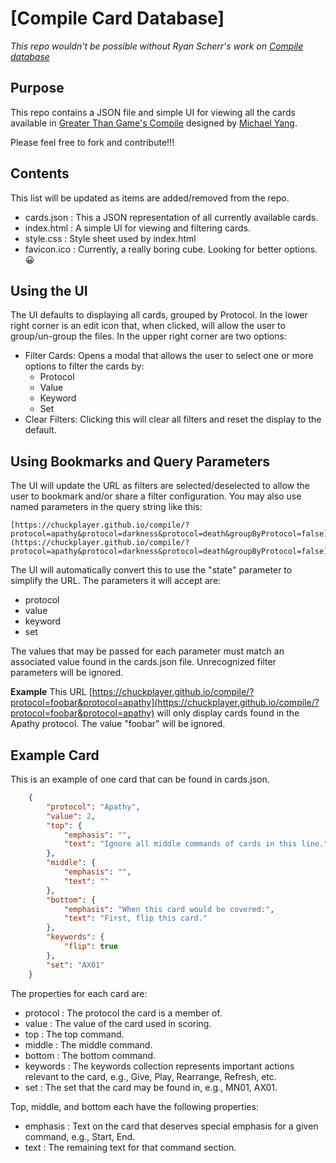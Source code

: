 # [Compile Card Database]

_This repo wouldn't be possible without Ryan Scherr's work on [Compile database](https://ryanascherr.github.io/compile/)_


## Purpose

This repo contains a JSON file and simple UI for viewing all the cards available in [Greater Than Game's Compile](https://greaterthangames.com/product-category/compile/) designed by [Michael Yang](https://boardgamegeek.com/boardgamedesigner/158096/michael-yang).

Please feel free to fork and contribute!!!


## Contents

This list will be updated as items are added/removed from the repo.

* cards.json  : This a JSON representation of all currently available cards.
* index.html  : A simple UI for viewing and filtering cards.
* style.css   : Style sheet used by index.html
* favicon.ico : Currently, a really boring cube. Looking for better options. :grinning:


## Using the UI

The UI defaults to displaying all cards, grouped by Protocol. In the lower right corner is an edit icon that, when clicked, will allow the user to group/un-group the files. In the upper right corner are two options:

* Filter Cards: Opens a modal that allows the user to select one or more options to filter the cards by:
    * Protocol
    * Value
    * Keyword
    * Set
* Clear Filters: Clicking this will clear all filters and reset the display to the default.

## Using Bookmarks and Query Parameters

The UI will update the URL as filters are selected/deselected to allow the user to bookmark and/or share a filter configuration.
You may also use named parameters in the query string like this:

    [https://chuckplayer.github.io/compile/?protocol=apathy&protocol=darkness&protocol=death&groupByProtocol=false](https://chuckplayer.github.io/compile/?protocol=apathy&protocol=darkness&protocol=death&groupByProtocol=false)

The UI will automatically convert this to use the "state" parameter to simplify the URL. The parameters it will accept are:

* protocol
* value
* keyword
* set

The values that may be passed for each parameter must match an associated value found in the cards.json file. Unrecognized filter parameters will be ignored.

**Example** This URL [https://chuckplayer.github.io/compile/?protocol=foobar&protocol=apathy](https://chuckplayer.github.io/compile/?protocol=foobar&protocol=apathy) will only display cards found in the Apathy protocol. The value "foobar" will be ignored.

## Example Card 

This is an example of one card that can be found in cards.json.

```json
    {
        "protocol": "Apathy",
        "value": 2,
        "top": {
            "emphasis": "",
            "text": "Ignore all middle commands of cards in this line."
        },
        "middle": {
            "emphasis": "",
            "text": ""
        },
        "bottom": {
            "emphasis": "When this card would be covered:",
            "text": "First, flip this card."
        },
        "keywords": {
            "flip": true
        },
        "set": "AX01"
    }
```

The properties for each card are:

* protocol  : The protocol the card is a member of.
* value     : The value of the card used in scoring.
* top       : The top command.
* middle    : The middle command.
* bottom    : The bottom command.
* keywords  : The keywords collection represents important actions relevant to the card, e.g., Give, Play, Rearrange, Refresh, etc.
* set       : The set that the card may be found in, e.g., MN01, AX01.

Top, middle, and bottom each have the following properties:

* emphasis  : Text on the card that deserves special emphasis for a given command, e.g., Start, End.
* text      : The remaining text for that command section.

